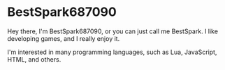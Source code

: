 # BestSpark687090

Hey there, I'm BestSpark687090, or you can just call me BestSpark. I like developing games, and I really enjoy it.

I'm interested in many programming languages, such as Lua, JavaScript, HTML, and others.

